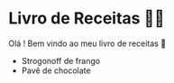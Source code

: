# Livro de Receitas :man_cook:

Olá ! Bem vindo ao meu livro de receitas :wave:

- Strogonoff de frango
- Pavê de chocolate

